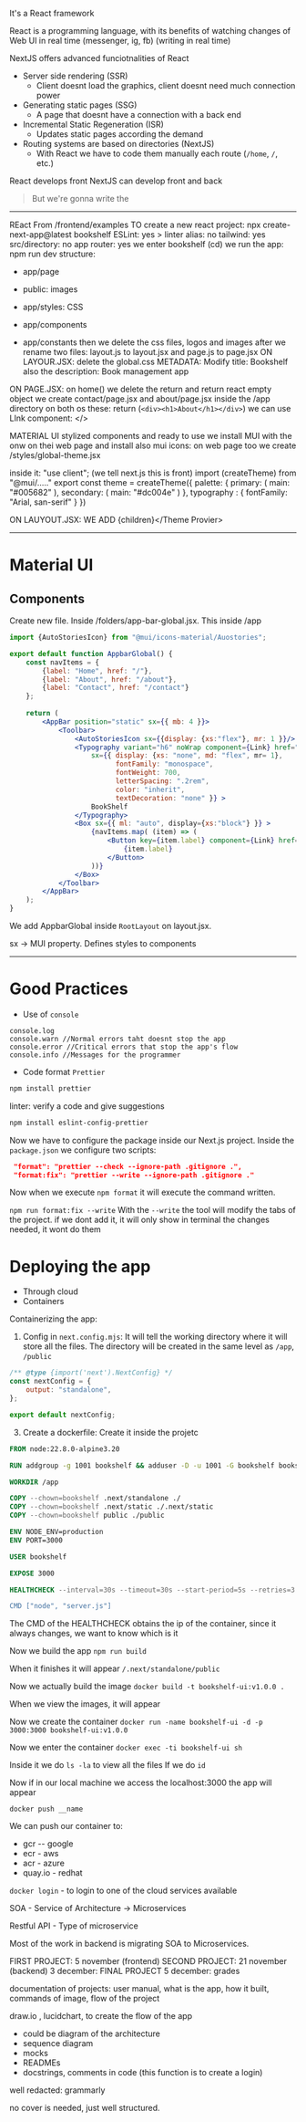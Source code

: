 It's a React framework

React is a programming language, with its benefits of watching changes of Web UI in real time (messenger, ig, fb) (writing in real time)

NextJS offers advanced funciotnalities of React
- Server side rendering (SSR)
	- Client doesnt load the graphics, client doesnt need much connection power
- Generating static pages (SSG)
	- A page that doesnt have a connection with a back end
- Incremental Static Regeneration (ISR)
	- Updates static pages according the demand
- Routing systems are based on directories (NextJS)
	- With React we have to code them manually each route (`/home`, `/`, etc.)

React develops front
NextJS can develop front and back

> But we're gonna write the 

___

REact
From /frontend/examples
TO create a new react project: npx create-next-app@latest bookshelf
ESLint: yes > linter
alias: no
tailwind: yes
src/directory: no
app router: yes
we enter bookshelf (cd)
we run the app: npm run dev
structure:
- app/page


- public: images
- app/styles: CSS
- app/components
- app/constants
then we delete the css files, logos and images
after we rename two files: layout.js to layout.jsx and page.js to page.jsx
ON LAYOUR.JSX:
	delete the global.css
	METADATA:
	Modify title: Bookshelf
	also the description: Book management app
	
ON PAGE.JSX:	on home() we delete the return and return react empty object
we create contact/page.jsx and about/page.jsx inside the /app directory
on both os these: return (`<div><h1>About</h1></div>`)
we can use LInk component: <LInk></>

MATERIAL UI
stylized components and ready to use
we install MUI with the onw on thei web page
and install also mui icons: on web page too
we create /styles/global-theme.jsx

inside it:
	"use client"; (we tell next.js this is front)
	import (createTheme) from "@mui/....."
	export const theme = createTheme({
		palette: {
			primary: (
				main: "#005682"
			),
			secondary: (
				main: "#dc004e"
			)
		},
		typography : {
			fontFamily: "Arial, san-serif"
		}
	})
	
ON LAUYOUT.JSX:
WE ADD <ThemeProvider theme=(theme)><CssBaseline /> {children}</Theme Provier>
___
# Material UI

## Components

Create new file. Inside /folders/app-bar-global.jsx. This inside /app

```jsx
import {AutoStoriesIcon} from "@mui/icons-material/Auostories";

export default function AppbarGlobal() {
	const navItems = {
		{label: "Home", href: "/"},
		{label: "About", href: "/about"},
		{label: "Contact", href: "/contact"}
	};
	
	return (
		<AppBar position="static" sx={{ mb: 4 }}>
			<Toolbar>
				<AutoStoriesIcon sx={{display: {xs:"flex"}, mr: 1 }}/>
				<Typography variant="h6" noWrap component={Link} href="/" 
					sx={{ display: {xs: "none", md: "flex", mr= 1},
						  fontFamily: "monospace",
						  fontWeight: 700,
						  letterSpacing: ".2rem",
						  color: "inherit",
						  textDecoration: "none" }} >		
					BookShelf
				</Typography>
				<Box sx={{ ml: "auto", display={xs:"block"} }} >
					{navItems.map( (item) => (
						<Button key={item.label} component={Link} href={item.href} color="inherit">
							{item.label}
						</Button>
					))}
				</Box>
			</Toolbar>
		</AppBar>
	);
}
```

We add AppbarGlobal inside `RootLayout` on layout.jsx. 

sx -> MUI property. Defines styles to components


___

# Good Practices

- Use of `console`
```JSX
console.log
console.warn //Normal errors taht doesnt stop the app
console.error //Critical errors that stop the app's flow
console.info //Messages for the programmer
```

- Code format `Prettier`
```bash
npm install prettier
```

linter: verify a code and give suggestions
```bash
npm install eslint-config-prettier
```

Now we have to configure the package inside our Next.js project.
Inside the `package.json` we configure two scripts:
```json
 "format": "prettier --check --ignore-path .gitignore .",
 "format:fix": "prettier --write --ignore-path .gitignore ."
```

Now when we execute `npm format` it will execute the command written.

`npm run format:fix --write` 
With the `--write` the tool will modify the tabs of the project. if we dont add it, it will only show in terminal the changes needed, it wont do them

# Deploying the app

- Through cloud
- Containers

Containerizing the app:
1. Config in `next.config.mjs`: It will tell the working directory where it will store all the files. The directory will be created in the same level as `/app`, `/public`

```jsx
/** @type {import('next').NextConfig} */
const nextConfig = {
    output: "standalone",
};

export default nextConfig;

```

3. Create a dockerfile: Create it inside the projetc

```dockerfile
FROM node:22.8.0-alpine3.20

RUN addgroup -g 1001 bookshelf && adduser -D -u 1001 -G bookshelf bookshelf

WORKDIR /app

COPY --chown=bookshelf .next/standalone ./
COPY --chown=bookshelf .next/static ./.next/static
COPY --chown=bookshelf public ./public

ENV NODE_ENV=production
ENV PORT=3000

USER bookshelf

EXPOSE 3000

HEALTHCHECK --interval=30s --timeout=30s --start-period=5s --retries=3 CMD curl --fail http://${ip -o -4 addr list | grep eth0 | awk '{print $4}'}

CMD ["node", "server.js"]
```

The CMD of the HEALTHCHECK obtains the ip of the container, since it always changes, we want to know which is it



Now we build the app
`npm run build`

When it finishes it will appear `/.next/standalone/public`

Now we actually build the image
`docker build -t bookshelf-ui:v1.0.0 .`

When we view the images, it will appear

Now we create the container
`docker run -name bookshelf-ui -d -p 3000:3000 bookshelf-ui:v1.0.0`

Now we enter the container
`docker exec -ti bookshelf-ui sh`

Inside it we do `ls -la` to view all the files
If we do `id`


Now if in our local machine we access the localhost:3000 the app will appear


`docker push __name`

We can push our container to:
- gcr -- google
- ecr - aws
- acr - azure
- quay.io - redhat

`docker login` - to login to one of the cloud services available


SOA - Service of Architecture
-> Microservices

Restful API - Type of microservice


Most of the work in backend is migrating SOA to Microservices.

FIRST PROJECT: 5 november (frontend)
SECOND PROJECT: 21 november (backend)
3 december: FINAL PROJECT
5 december: grades


documentation of projects: user manual, what is the app, how it built, commands of image, flow of the project

draw.io , lucidchart, to create the flow of the app
- could be diagram of the architecture
- sequence diagram
- mocks
- READMEs
- docstrings, comments in code (this function is to create a login)

well redacted: grammarly

no cover is needed, just well structured.